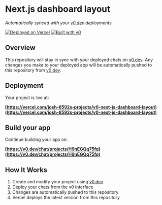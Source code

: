 # Next.js dashboard layout

*Automatically synced with your [v0.dev](https://v0.dev) deployments*

[![Deployed on Vercel](https://img.shields.io/badge/Deployed%20on-Vercel-black?style=for-the-badge&logo=vercel)](https://vercel.com/josh-8592s-projects/v0-next-js-dashboard-layout)
[![Built with v0](https://img.shields.io/badge/Built%20with-v0.dev-black?style=for-the-badge)](https://v0.dev/chat/projects/H9nEGQq75fq)

## Overview

This repository will stay in sync with your deployed chats on [v0.dev](https://v0.dev).
Any changes you make to your deployed app will be automatically pushed to this repository from [v0.dev](https://v0.dev).

## Deployment

Your project is live at:

**[https://vercel.com/josh-8592s-projects/v0-next-js-dashboard-layout](https://vercel.com/josh-8592s-projects/v0-next-js-dashboard-layout)**

## Build your app

Continue building your app on:

**[https://v0.dev/chat/projects/H9nEGQq75fq](https://v0.dev/chat/projects/H9nEGQq75fq)**

## How It Works

1. Create and modify your project using [v0.dev](https://v0.dev)
2. Deploy your chats from the v0 interface
3. Changes are automatically pushed to this repository
4. Vercel deploys the latest version from this repository
